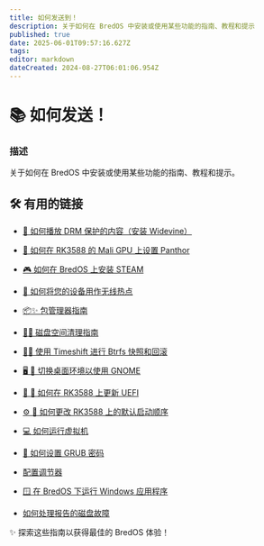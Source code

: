 ```yaml
---
title: 如何发送到！
description: 关于如何在 BredOS 中安装或使用某些功能的指南、教程和提示
published: true
date: 2025-06-01T09:57:16.627Z
tags:
editor: markdown
dateCreated: 2024-08-27T06:01:06.954Z
---
```


# 📚 如何发送！

### **描述**

关于如何在 BredOS 中安装或使用某些功能的指南、教程和提示。

## 🛠️ 有用的链接

- [🎥 如何播放 DRM 保护的内容（安装 Widevine）](/how-to/widevine-watch-drm-content)

- [🐾 如何在 RK3588 的 Mali GPU 上设置 Panthor](/how-to/how-to-setup-panthor)

- [🎮 如何在 BredOS 上安装 STEAM](/how-to/how-to-install-steam)

- [📶 如何将您的设备用作无线热点](/how-to/how-to-use-your-device-as-ap)

- [📦✨ 包管理器指南](/how-to/package-management)

- [🧹💾 磁盘空间清理指南](/how-to/free-space-up)

- [📸🔄 使用 Timeshift 进行 Btrfs 快照和回滚](/how-to/timeshift-system-snapshots-and-rollbacks-on-btrfs)

- [🖥️ 🔄 切换桌面环境以使用 GNOME](/how-to/switch-desktop-environments)

- [💾 🔄 如何在 RK3588 上更新 UEFI](/how-to/update-uefi-rk3588)

- [⚙️ 📑 如何更改 RK3588 上的默认启动顺序](/how-to/change-default-boot-order-rk3588)

- [💻 如何运行虚拟机](/how-to/run-vms)

- [🔦 如何设置 GRUB 密码](/how-to/grub-password)

- [配置调节器](/how-to/govctl)

- [🪟 在 BredOS 下运行 Windows 应用程序](/how-to/proton-run)

- [如何处理报告的磁盘故障](/how-to/disk-failure)

✨ 探索这些指南以获得最佳的 BredOS 体验！